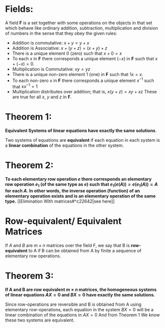 # Fields:
A field **F** is a set together with some operations on the objects in that set which behave like ordinary addition, subtraction, multiplication and division of numbers in the sense that they obey the given rules:
- Addition is commutative: $x+y=y+x$
- Addition is Associative: $x+(y+z)=(x+y)+z$
- There is a unique element 0 (zero) such that $x+0 = x$
- To each $x$ in **F** there corresponds a unique element $(-x)$ in **F** such that $x+(-x)=0$.
- Multiplication is Commutative: $xy=yz$ 
- There is a unique non-zero element 1 (one) in **F** such that $1x=x$.
- To each non-zero $x$ in  **F** there corresponds a unique element $x^{-1}$ such that $xx^{-1} = 1$ 
- Multiplication distributes over addition; that is, $x(y+z) = xy+xz$ 
These are true for all $x$, $y$ and $z$ in **F**.

# Theorem 1:
**Equivalent Systems of linear equations have exactly the same solutions**.

Two systems of equations are **equivalent** if each equation in each system is a **linear combination** of the equations in the other system.

# Theorem 2:
**To each elementary row operation $e$ there corresponds an elementary row operation $e_1$ (of the same type as $e$) such that $e_1(e(A))=e(e_1(A))=A$ for each $A$. In other words, the inverse operation (function) of an elementary operation exists and is an elementary operation of the same type.** [[Elimination With matrices#^c22642|see here]]

# Row-equivalent/ Equivalent Matrices
If $A$ and $B$ are $m\times n$ matrices over the field F, we say that B is **row-equivalent** to A if B can be obtained from A by finite a sequence of elementary row operations.

# Theorem 3:
**If A and B are row equivalent $m\times n$ matrices, the homogeneous systems of linear equations $AX=0$ and $BX=0$ have exactly the same solutions.**

Since row-operations are reversible and B is obtained from A using elementary row-operations, each equation in the system $BX=0$ will be a linear combination of the equations in $AX=0$ And from Theorem 1 We know these two systems are equivalent.
